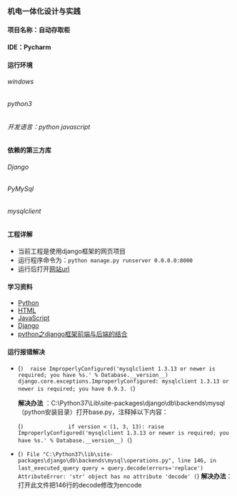### **机电一体化设计与实践**
#### **项目名称**：自动存取柜

#### IDE：Pycharm

#### **运行环境**
###### windows
###### python3 
###### 开发语言：python javascript

#### **依赖的第三方库**
###### Django
###### PyMySql
###### mysqlclient

#### **工程详解**
- 当前工程是使用django框架的网页项目
- 运行程序命令为：`python manage.py runserver 0.0.0.0:8000`
- 运行后打开<a href="http://127.0.0.1:8000" target="_blank">网站url</a>  

#### **学习资料**
- <a href="https://www.liaoxuefeng.com/wiki/0014316089557264a6b348958f449949df42a6d3a2e542c000/" targrt="_blank">Python</a>
- <a href="http://www.runoob.com/html/html-tutorial.html" targrt="_blank">HTML</a>
- <a href="http://www.w3school.com.cn/js/index.asp" targrt="_blank">JavaScript</a>
- <a href="https://www.w3cschool.cn/django/" targrt="_blank">Django</a>
- <a href="http://www.cnblogs.com/linu/articles/8452773.html" targrt="_blank">python之django框架前端与后端的结合</a>

#### **运行报错解决**
- (```) 
raise ImproperlyConfigured('mysqlclient 1.3.13 or newer is required; you have %s.' % Database.__version__)
django.core.exceptions.ImproperlyConfigured: mysqlclient 1.3.13 or newer is required; you have 0.9.3.
  (```)

  **解决办法** ：C:\Python37\Lib\site-packages\django\db\backends\mysql（python安装目录）打开base.py，注释掉以下内容：

  (```)　　　　　　   
if version < (1, 3, 13):
    raise ImproperlyConfigured('mysqlclient 1.3.13 or newer is required; you have %s.' % Database.__version__)
  (```)

- (```)
    File "C:\Python37\lib\site-packages\django\db\backends\mysql\operations.py", line 146, in last_executed_query
    query = query.decode(errors='replace')
　　 AttributeError: 'str' object has no attribute 'decode'
  (```)
  **解决办法**：打开此文件把146行的decode修改为encode